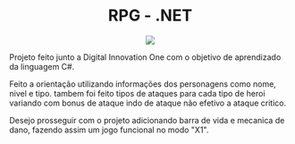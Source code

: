 <h1 align="center"> RPG - .NET </h1>
<p align="center">
<img src="http://img.shields.io/static/v1?label=STATUS&message=EM%20DESENVOLVIMENTO&color=GREEN&style=for-the-badge"/>
</p>


Projeto feito junto a Digital Innovation One com o objetivo de aprendizado da linguagem C#.

Feito a orientação utilizando informações dos personagens como nome, nivel e tipo. tambem foi feito tipos de ataques para cada tipo de heroi variando com bonus de ataque indo de ataque não efetivo a ataque critico.

Desejo prosseguir com o projeto adicionando barra de vida e mecanica de dano, fazendo assim um jogo funcional no modo "X1".
